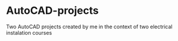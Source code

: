 # AutoCAD-projects
Two AutoCAD projects created by me in the context of two electrical instalation courses 
